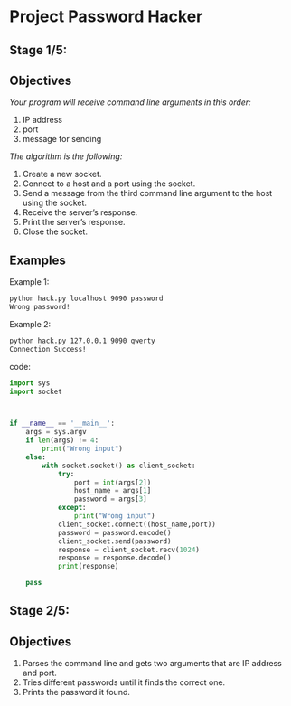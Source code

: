 # Project Password Hacker

## Stage 1/5:
## Objectives
*Your program will receive command line arguments in this order:*

1. IP address
2. port
3. message for sending

*The algorithm is the following:*

1. Create a new socket.
2. Connect to a host and a port using the socket.
3. Send a message from the third command line argument to the host using the socket.
4. Receive the server’s response.
5. Print the server’s response.
6. Close the socket.

## Examples

Example 1:
```cmd
python hack.py localhost 9090 password
Wrong password!
```
Example 2:
```cmd
python hack.py 127.0.0.1 9090 qwerty
Connection Success!
```
code: 
```python
import sys
import socket



if __name__ == '__main__':
    args = sys.argv
    if len(args) != 4:
        print("Wrong input")
    else:
        with socket.socket() as client_socket:
            try:
                port = int(args[2])
                host_name = args[1]
                password = args[3]
            except:
                print("Wrong input")
            client_socket.connect((host_name,port))
            password = password.encode()
            client_socket.send(password)
            response = client_socket.recv(1024)
            response = response.decode()
            print(response)

    pass
 ```
## Stage 2/5:
## Objectives
1. Parses the command line and gets two arguments that are IP address and port.
2. Tries different passwords until it finds the correct one.
3. Prints the password it found.
